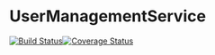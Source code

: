 # UserManagementService
[![Build Status](https://travis-ci.com/BlendedGamesFramework/BG-UserManagementService.svg?branch=master)](https://travis-ci.com/BlendedGamesFramework/BG-UserManagementService)[![Coverage Status](https://coveralls.io/repos/github/BlendedGamesFramework/BG-UserManagementService/badge.svg?branch=master)](https://coveralls.io/github/BlendedGamesFramework/BG-UserManagementService?branch=master)

